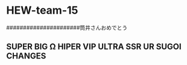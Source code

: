 # HEW-team-15
######################筒井さんおめでとう

## SUPER BIG Ω HIPER VIP ULTRA SSR UR SUGOI CHANGES

